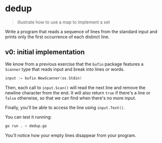 # dedup
> illustrate how to use a map to implement a set

Write a program that reads a sequence of lines from the standard input and prints only the first occurrence of each distinct line.

## v0: initial implementation

We know from a previous exercise that the `bufio` package features a `Scanner` type that reads input and break into lines or words.

```go
input := bufio.NewScanner(os.Stdin)
```

Then, each call to `input.Scan()` will read the next line and remove the newline character from the end. It will also return `true` if there's a line or `false` otherwise, so that we can find when there's no more input.

Finally, you'll be able to access the line using `input.Text()`.

You can test it running:

```bash
go run . < dedup.go
```

You'll notice how your empty lines disappear from your program.